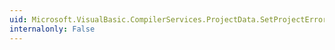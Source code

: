 ```yaml
---
uid: Microsoft.VisualBasic.CompilerServices.ProjectData.SetProjectError(System.Exception,System.Int32)
internalonly: False
---
```

